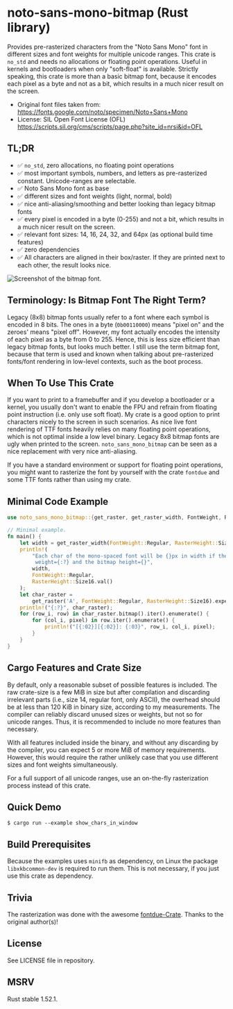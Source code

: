 # noto-sans-mono-bitmap (Rust library)

Provides pre-rasterized characters from the "Noto Sans Mono" font in different sizes and font
weights for multiple unicode ranges. This crate is `no_std` and needs no allocations or floating
point operations. Useful in kernels and bootloaders when only "soft-float" is available. Strictly
speaking, this crate is more than a basic bitmap font, because it encodes each pixel as a byte
and not as a bit, which results in a much nicer result on the screen.

* Original font files taken from: <https://fonts.google.com/noto/specimen/Noto+Sans+Mono>
* License: SIL Open Font License (OFL) <https://scripts.sil.org/cms/scripts/page.php?site_id=nrsi&id=OFL>


## TL;DR
* ✅ `no_std`, zero allocations, no floating point operations
* ✅ most important symbols, numbers, and letters as pre-rasterized constant. Unicode-ranges are selectable.
* ✅ Noto Sans Mono font as base
* ✅ different sizes and font weights (light, normal, bold)
* ✅ nice anti-aliasing/smoothing and better looking than legacy bitmap fonts
* ✅ every pixel is encoded in a byte (0-255) and not a bit, which results in a much nicer result on the screen.
* ✅ relevant font sizes: 14, 16, 24, 32, and 64px (as optional build time features)
* ✅ zero dependencies
* ✅ All characters are aligned in their box/raster. If they are printed next to each other, the result looks nice.

![Screenshot of the bitmap font.](screenshot_bitmap_font.png "Screenshot of the bitmap font.")

## Terminology: Is Bitmap Font The Right Term?
Legacy (8x8) bitmap fonts usually refer to a font where each symbol is encoded in 8 bits. The ones in a byte
(`0b00110000`) means "pixel on" and the zeroes' means "pixel off". However, my font actually encodes the
intensity of each pixel as a byte from 0 to 255. Hence, this is less size efficient than legacy bitmap fonts,
but looks much better. I still use the term bitmap font, because that term is used and known when talking
about pre-rasterized fonts/font rendering in low-level contexts, such as the boot process.

## When To Use This Crate
If you want to print to a framebuffer and if you develop a bootloader or a kernel, you usually don't
want to enable the FPU and refrain from floating point instruction (i.e. only use soft float).
My crate is a good option to print characters nicely to the screen in such scenarios. As nice live
font rendering of TTF fonts heavily relies on many floating point operations, which is not optimal
inside a low level binary. Legacy 8x8 bitmap fonts are ugly when printed to the screen.
`noto_sans_mono_bitmap` can be seen as a nice replacement with very nice anti-aliasing.

If you have a standard environment or support for floating point operations, you might want
to rasterize the font by yourself with the crate `fontdue` and some TTF fonts rather than
using my crate.

## Minimal Code Example
```rust
use noto_sans_mono_bitmap::{get_raster, get_raster_width, FontWeight, RasterHeight};

// Minimal example.
fn main() {
    let width = get_raster_width(FontWeight::Regular, RasterHeight::Size16);
    println!(
        "Each char of the mono-spaced font will be {}px in width if the font \
         weight={:?} and the bitmap height={}",
        width,
        FontWeight::Regular,
        RasterHeight::Size16.val()
    );
    let char_raster =
        get_raster('A', FontWeight::Regular, RasterHeight::Size16).expect("unsupported char");
    println!("{:?}", char_raster);
    for (row_i, row) in char_raster.bitmap().iter().enumerate() {
        for (col_i, pixel) in row.iter().enumerate() {
            println!("[{:02}][{:02}]: {:03}", row_i, col_i, pixel);
        }
    }
}
```

## Cargo Features and Crate Size
By default, only a reasonable subset of possible features is included. The raw crate-size is a few
MiB in size but after compilation and discarding irrelevant parts (i.e., size 14, regular font,
only ASCII), the overhead should be at less than 120 KiB in binary size, according to my
measurements. The compiler can reliably discard unused sizes or weights, but not so for unicode
ranges. Thus, it is recommended to include no more features than necessary.

With all features included inside the binary, and without any discarding by the compiler, you
can expect 5 or more MiB of memory requirements. However, this would require the rather unlikely
case that you use different sizes and font weights simultaneously.

For a full support of all unicode ranges, use an on-the-fly rasterization process instead of this
crate.

## Quick Demo
`$ cargo run --example show_chars_in_window`

## Build Prerequisites
Because the examples uses `minifb` as dependency, on Linux the package `libxkbcommon-dev` is required
to run them. This is not necessary, if you just use this crate as dependency.

## Trivia
The rasterization was done with the awesome [fontdue-Crate](https://crates.io/crates/fontdue).
Thanks to the original author(s)!

## License
See LICENSE file in repository.

## MSRV
Rust stable 1.52.1.
